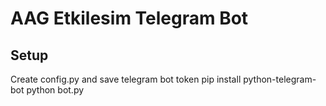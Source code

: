 # AAG Etkilesim Telegram Bot

## Setup
Create config.py and save telegram bot token
pip install python-telegram-bot
python bot.py